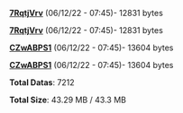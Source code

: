 [**7RqtjVrv**](/data/7RqtjVrv.txt) (06/12/22 - 07:45)- 12831 bytes

[**7RqtjVrv**](/data/7RqtjVrv.txt) (06/12/22 - 07:45)- 12831 bytes

[**CZwABPS1**](/data/CZwABPS1.txt) (06/12/22 - 07:45)- 13604 bytes

[**CZwABPS1**](/data/CZwABPS1.txt) (06/12/22 - 07:45)- 13604 bytes

**Total Datas**: 7212

**Total Size**: 43.29 MB / 43.3 MB